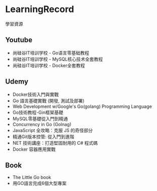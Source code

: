 # LearningRecord

學習資源

## Youtube

* 尚硅谷IT培训学校 - Go语言零基础教程
* 尚硅谷IT培训学校 - MySQL核心技术全套教程
* 尚硅谷IT培训学校 - Docker全套教程

## Udemy

* Docker技術入門與實戰
* Go 語言基礎實戰 (開發, 測試及部署)
* Web Development w/Google's Go(golang) Programming Language
* Go技術教程-Gin框架基礎
* MySQL零基礎從入門到精通
* Concurrency in Go (Golnag)
* JavaScript 全攻略：克服 JS 的奇怪部分
* 精通Git版本控管: 從入門到進階
* NET 技術講座：打造堅固耐用的 C# 程式碼
* Docker 容器應用實戰

## Book

* The Little Go book
* 用GO語言完成6個大型專案 
